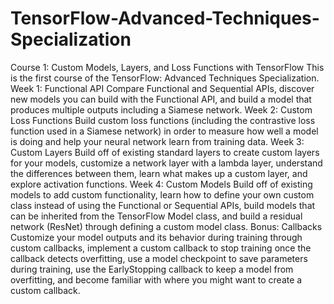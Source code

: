 # TensorFlow-Advanced-Techniques-Specialization
Course 1: Custom Models, Layers, and Loss Functions with TensorFlow
This is the first course of the TensorFlow: Advanced Techniques Specialization.
Week 1: Functional API
Compare Functional and Sequential APIs, discover new models you can build with the Functional API, and build a model that produces multiple outputs including a Siamese network.
Week 2: Custom Loss Functions
Build custom loss functions (including the contrastive loss function used in a Siamese network) in order to measure how well a model is doing and help your neural network learn from training data.
Week 3: Custom Layers
Build off of existing standard layers to create custom layers for your models, customize a network layer with a lambda layer, understand the differences between them, learn what makes up a custom layer, and explore activation functions.
Week 4: Custom Models
Build off of existing models to add custom functionality, learn how to define your own custom class instead of using the Functional or Sequential APIs, build models that can be inherited from the TensorFlow Model class, and build a residual network (ResNet) through defining a custom model class.
Bonus: Callbacks
Customize your model outputs and its behavior during training through custom callbacks, implement a custom callback to stop training once the callback detects overfitting, use a model checkpoint to save parameters during training, use the EarlyStopping callback to keep a model from overfitting, and become familiar with where you might want to create a custom callback.
